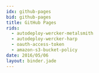 ```yaml
---
idx: github-pages
bid: github-pages
title: GitHub Pages
rids:
  - autodeploy-wercker-metalsmith
  - autodeploy-wercker-harp
  - oauth-access-token
  - amazon-s3-bucket-policy
date: 2016/05/06
layout: binder.jade
---
```


